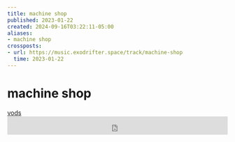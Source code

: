 ```yaml
---
title: machine shop
published: 2023-01-22
created: 2024-09-16T03:22:11-05:00
aliases:
- machine shop
crossposts:
- url: https://music.exodrifter.space/track/machine-shop
  time: 2023-01-22
---
```


# machine shop

<div class="flex">
<div><i class="ri-video-fill"></i> <a href="https://vods.exodrifter.space/tag/song-machine-shop">vods</a></div>
</div>

<iframe style="border: 0; width: 100%; max-width: 700px; height: 42px;" src="https://bandcamp.com/EmbeddedPlayer/album=477085509/size=small/bgcol=333333/linkcol=0f91ff/track=1545439378/transparent=true/" seamless><a href="https://music.exodrifter.space/album/lonely-metro">lonely metro by exodrifter</a></iframe>

